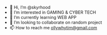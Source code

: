 - 👋 Hi, I’m @skyrhood
- 👀 I’m interested in GAMING & CYBER TECH
- 🌱 I’m currently learning WEB APP
- 💞️ I’m looking to collaborate on random project
- 📫 How to reach me ollywhytim@gmail.com

<!---
skyrhood/skyrhood is a ✨ special ✨ repository because its `README.md` (this file) appears on your GitHub profile.
You can click the Preview link to take a look at your changes.
--->
